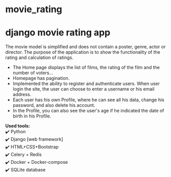 # movie_rating
# django movie rating app

The movie model is simplified and does not contain a poster, genre, actor or director. The purpose of the application is to show the functionality of the rating and calculation of ratings.

- The Home page displays the list of films, the rating of the film and the number of voters...
- Homepage has pagination.
- Implemented the ability to register and authenticate users. When user login the site, the user can choose to enter a username or his email address.
- Each user has his own Profile, where he can see all his data, change his password, and also delete his account.
- In the Profile, you can also see the user's age if he indicated the date of birth in his Profile.


__Used tools:__    
:heavy_check_mark: Python    
:heavy_check_mark: Django [web framework]      
:heavy_check_mark: HTML+CSS+Bootstrap    
:heavy_check_mark: Celery + Redis    
:heavy_check_mark: Docker + Docker-compose    
:heavy_check_mark: SQLite database    
